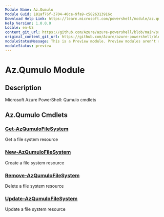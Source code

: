 ```yaml
---
Module Name: Az.Qumulo
Module Guid: 181af76f-3704-40ce-9fa9-c5826313916c
Download Help Link: https://learn.microsoft.com/powershell/module/az.qumulo
Help Version: 1.0.0.0
Locale: en-US
content_git_url: https://github.com/Azure/azure-powershell/blob/main/src/Qumulo/Qumulo/help/Az.Qumulo.md
original_content_git_url: https://github.com/Azure/azure-powershell/blob/main/src/Qumulo/Qumulo/help/Az.Qumulo.md
moduleStatusMessage: This is a Preview module. Preview modules aren't recommended for use in production environments. For more information, see https://aka.ms/azps-refstatus.
moduleStatus: preview
---
```


# Az.Qumulo Module
## Description
Microsoft Azure PowerShell: Qumulo cmdlets

## Az.Qumulo Cmdlets
### [Get-AzQumuloFileSystem](Get-AzQumuloFileSystem.md)
Get a file system resource

### [New-AzQumuloFileSystem](New-AzQumuloFileSystem.md)
Create a file system resource

### [Remove-AzQumuloFileSystem](Remove-AzQumuloFileSystem.md)
Delete a file system resource

### [Update-AzQumuloFileSystem](Update-AzQumuloFileSystem.md)
Update a file system resource

